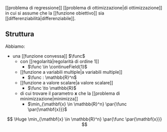 [[problema di regressione]] [[problema di ottimizzazione|di ottimizzazione]] in cui si assume che la [[funzione obiettivo]] sia [[differenziabilità|differenziabile]].

## Struttura

Abbiamo:
- una [[funzione convessa]] $\func$
	- con [[regolarità|regolarità di ordine 1]]
		- $\func \in \continueField{1}$
	- [[funzione a variabili multiple|a variabili multiple]]  
		- $\func : \mathbb{R}^n$
	- [[funzione a valore scalare|a valore scalare]]
		- $\func \to \mathbb{R}$
	- di cui trovare il parametro $\mathbf{x}$ che la [[problema di minimizzazione|minimizza]]
		- $\min_{\mathbf{x} \in \mathbb{R}^n} \par{\func \par{\mathbf{x}}}$

$$
\Huge
\min_{\mathbf{x} \in \mathbb{R}^n} \par{\func \par{\mathbf{x}}}
$$
